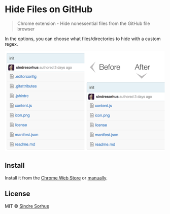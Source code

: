 # Hide Files on GitHub

> Chrome extension - Hide nonessential files from the GitHub file browser

In the options, you can choose what files/directories to hide with a custom regex.

![](screenshot.png)


## Install

Install it from the [Chrome Web Store](https://chrome.google.com/webstore/detail/hide-files-on-github/lpnakhpaodhdkleejaehlapdhbgjbddp) or [manually](http://superuser.com/a/247654/6877).


## License

MIT © [Sindre Sorhus](https://sindresorhus.com)

